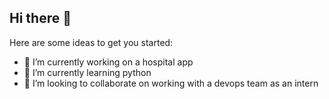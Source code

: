 ## Hi there 👋

Here are some ideas to get you started:

- 🔭 I’m currently working on a hospital app
- 🌱 I’m currently learning python
- 👯 I’m looking to collaborate on working with a devops team as an intern
